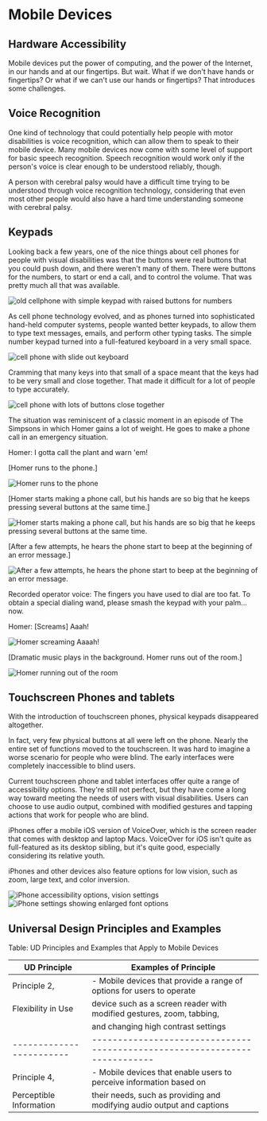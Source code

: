 # Mobile Devices

## Hardware Accessibility

Mobile devices put the power of computing, and the power of the Internet, in our hands and at our fingertips. But wait. What if we don't have hands or fingertips? Or what if we can't use our hands or fingertips? That introduces some challenges.

## Voice Recognition

One kind of technology that could potentially help people with motor disabilities is voice recognition, which can allow them to speak to their mobile device. Many mobile devices now come with some level of support for basic speech recognition. Speech recognition would work only if the person's voice is clear enough to be understood reliably, though.

A person with cerebral palsy would have a difficult time trying to be understood through voice recognition technology, considering that even most other people would also have a hard time understanding someone with cerebral palsy.

## Keypads

Looking back a few years, one of the nice things about cell phones for people with visual disabilities was that the buttons were real buttons that you could push down, and there weren't many of them. There were buttons for the numbers, to start or end a call, and to control the volume. That was pretty much all that was available.

![old cellphone with simple keypad with raised buttons for numbers](cell-phone-old-400.jpg)

As cell phone technology evolved, and as phones turned into sophisticated hand-held computer systems, people wanted better keypads, to allow them to type text messages, emails, and perform other typing tasks. The simple number keypad turned into a full-featured keyboard in a very small space.

![cell phone with slide out keyboard](cell-phone-keyboard.jpg)

Cramming that many keys into that small of a space meant that the keys had to be very small and close together. That made it difficult for a lot of people to type accurately.

![cell phone with lots of buttons close together](cell-phone-buttons.jpg)

The situation was reminiscent of a classic moment in an episode of The Simpsons in which Homer gains a lot of weight. He goes to make a phone call in an emergency situation.

Homer: I gotta call the plant and warn 'em!

[Homer runs to the phone.]

![Homer runs to the phone](homer1-300.jpg)

[Homer starts making a phone call, but his hands are so big that he keeps pressing several buttons at the same time.]

![Homer starts making a phone call, but his hands are so big that he keeps pressing several buttons at the same time.](homer-2b-300.jpg)


[After a few attempts, he hears the phone start to beep at the beginning of an error message.]

![After a few attempts, he hears the phone start to beep at the beginning of an error message.](homer3-300.jpg)


Recorded operator voice: The fingers you have used to dial are too fat. To obtain a special dialing wand, please smash the keypad with your palm... now.

Homer: [Screams] Aaah!

![Homer screaming Aaaah!](homer6-300.jpg)

[Dramatic music plays in the background. Homer runs out of the room.]

![Homer running out of the room](homer7-300.jpg)

## Touchscreen Phones and tablets

With the introduction of touchscreen phones, physical keypads disappeared altogether.

In fact, very few physical buttons at all were left on the phone. Nearly the entire set of functions moved to the touchscreen. It was hard to imagine a worse scenario for people who were blind. The early interfaces were completely inaccessible to blind users.

Current touchscreen phone and tablet interfaces offer quite a range of accessibility options. They're still not perfect, but they have come a long way toward meeting the needs of users with visual disabilities. Users can choose to use audio output, combined with modified gestures and tapping actions that work for people who are blind.

iPhones offer a mobile iOS version of VoiceOver, which is the screen reader that comes with desktop and laptop Macs. VoiceOver for iOS isn't quite as full-featured as its desktop sibling, but it's quite good, especially considering its relative youth.

iPhones and other devices also feature options for low vision, such as zoom, large text, and color inversion.

![iPhone accessibility options, vision settings](iphone-accessibility1.jpg)
![iPhone settings showing enlarged font options](iphone-accessibility5.jpg)

## Universal Design Principles and Examples

Table: UD Principles and Examples that Apply to Mobile Devices

UD Principle            | Examples of Principle
------------------------|--------------------------------------------------------------------------
Principle 2,            | - Mobile devices that provide a range of options for users to operate 
Flexibility in Use	    |   device such as a screen reader with modified gestures, zoom, tabbing, 
                        |   and changing high contrast settings
------------------------|--------------------------------------------------------------------------
Principle 4,            | - Mobile devices that enable users to perceive information based on 
Perceptible Information	|   their needs, such as providing and modifying audio output and captions
